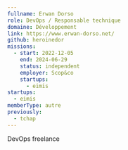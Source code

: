 ```yaml
---
fullname: Erwan Dorso
role: DevOps / Responsable technique
domaine: Développement
link: https://www.erwan-dorso.net/
github: heroinedor
missions:
  - start: 2022-12-05
    end: 2024-06-29
    status: independent
    employer: Scop&co
    startups:
      - eimis
startups:
  - eimis
memberType: autre
previously:
  - tchap
---
```

DevOps freelance
